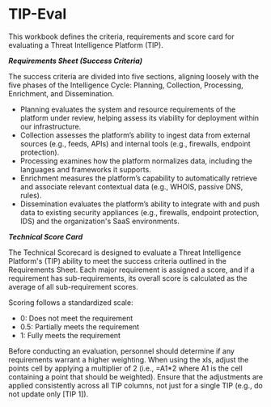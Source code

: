 # TIP-Eval
This workbook defines the criteria, requirements and score card for evaluating a Threat Intelligence Platform (TIP). 

**_Requirements Sheet (Success Criteria)_**

The success criteria are divided into five sections, aligning loosely with the five phases of the Intelligence Cycle: Planning, Collection, Processing, Enrichment, and Dissemination.

- Planning evaluates the system and resource requirements of the platform under review, helping assess its viability for deployment within our infrastructure.
- Collection assesses the platform’s ability to ingest data from external sources (e.g., feeds, APIs) and internal tools (e.g., firewalls, endpoint protection).
- Processing examines how the platform normalizes data, including the languages and frameworks it supports.
- Enrichment measures the platform’s capability to automatically retrieve and associate relevant contextual data (e.g., WHOIS, passive DNS, rules).
- Dissemination evaluates the platform’s ability to integrate with and push data to existing security appliances (e.g., firewalls, endpoint protection, IDS) and the organization's SaaS environments.

**_Technical Score Card_**

The Technical Scorecard is designed to evaluate a Threat Intelligence Platform's (TIP) ability to meet the success criteria outlined in the Requirements Sheet. Each major requirement is assigned a score, and if a requirement has sub-requirements, its overall score is calculated as the average of all sub-requirement scores.

Scoring follows a standardized scale:

- 0: Does not meet the requirement
- 0.5: Partially meets the requirement
- 1: Fully meets the requirement

Before conducting an evaluation, personnel should determine if any requirements warrant a higher weighting. When using the xls, adjust the points cell by applying a multiplier of 2 (i.e., =A1*2 where A1 is the cell containing a point that should be weighted). Ensure that the adjustments are applied consistently across all TIP columns, not just for a single TIP (e.g., do not update only [TIP 1]).
